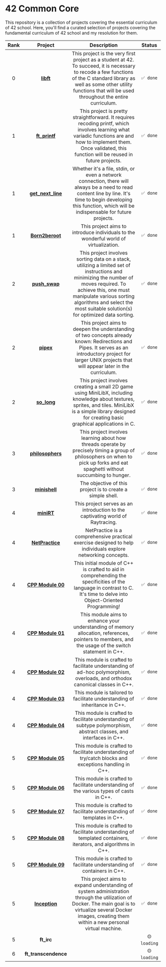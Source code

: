 # 42 Common Core

This repository is a collection of projects covering the essential curriculum of 42 school. Here, you'll find a curated selection of projects covering the fundamental curriculum of 42 school and my resolution for them.

|Rank|                                    Project                                    |                                                                                                                              Description                                                                                                                               |     Status      |
|:--:|:-----------------------------------------------------------------------------:|:----------------------------------------------------------------------------------------------------------------------------------------------------------------------------------------------------------------------------------------------------------------------:|:---------------:|
| 0  |**[libft](https://github.com/renagc/42_libft)**|                 This project is the very first project as a student at 42. To succeed, it is necessary to recode a few functions of the C standard library as well as some other utility functions that will be used throughout the entire curriculum.                 | ```✅ done```  | |
| 1  |            **[ft_printf](https://github.com/renagc/42_ft_printf)**            |                          This project is pretty straightforward. It requires recoding printf, which involves learning what variadic functions are and how to implement them. Once validated, this function will be reused in future projects.                          | ```✅ done```  | |
| 1  |        **[get_next_line](https://github.com/renagc/42_get_next_line)**        |                           Whether it's a file, stdin, or even a network connection, there will always be a need to read content line by line. It's time to begin developing this function, which will be indispensable for future projects.                            | ```✅ done```  | |
| 1  |                             **[Born2beroot](#)**                              |                                                                                          This project aims to introduce individuals to the wonderful world of virtualization.                                                                                          | ```✅ done```  | |
| 2  |            **[push_swap](https://github.com/renagc/42_push_swap)**            |This project involves sorting data on a stack, utilizing a limited set of instructions and minimizing the number of moves required. To achieve this, one must manipulate various sorting algorithms and select the most suitable solution(s) for optimized data sorting.| ```✅ done```  | |
| 2  |                **[pipex](https://github.com/renagc/42_pipex)**                |                              This project aims to deepen the understanding of two concepts already known: Redirections and Pipes. It serves as an introductory project for larger UNIX projects that will appear later in the curriculum.                              | ```✅ done```  | |
| 2  |              **[so_long](https://github.com/renagc/42_so_long)**              |                              This project involves creating a small 2D game using MiniLibX, including knowledge about textures, sprites, and tiles. MiniLibX is a simple library designed for creating basic graphical applications in C.                              | ```✅ done```  | |
| 3  |         **[philosophers](https://github.com/renagc/42_philosophers)**         |                                             This project involves learning about how threads operate by precisely timing a group of philosophers on when to pick up forks and eat spaghetti without succumbing to hunger.                                              | ```✅ done```  | |
| 3  |             **[minishell](https://github.com/Raflox/MiniShell)**              |                                                                                                       The objective of this project is to create a simple shell.                                                                                                       | ```✅ done```  | |
| 4  |               **[miniRT](https://github.com/renagc/42_minirt)**               |                                                                                             This project serves as an introduction to the captivating world of Raytracing.                                                                                             | ```✅ done```  | |
| 4  |                             **[NetPractice](#)**                              |                                                                              NetPractice is a comprehensive practical exercise designed to help individuals explore networking concepts.                                                                               | ```✅ done```  | |
| 4  |   **[CPP Module 00](https://github.com/renagc/42_cpp/tree/main/Module00)**    |                                                 This initial module of C++ is crafted to aid in comprehending the specificities of the language in contrast to C. It's time to delve into Object-Oriented Programming!                                                 | ```✅ done```  | |
| 4  |   **[CPP Module 01](https://github.com/renagc/42_cpp/tree/main/Module01)**    |                                                          This module aims to enhance your understanding of memory allocation, references, pointers to members, and the usage of the switch statement in C++.                                                           | ```✅ done```  | |
| 4  |   **[CPP Module 02](https://github.com/renagc/42_cpp/tree/main/Module02)**    |                                                                      This module is crafted to facilitate understanding of ad-hoc polymorphism, overloads, and orthodox canonical classes in C++.                                                                      | ```✅ done```  | |
| 4  |   **[CPP Module 03](https://github.com/renagc/42_cpp/tree/main/Module03)**    |                                                                                               This module is tailored to facilitate understanding of inheritance in C++.                                                                                               | ```✅ done```  | |
| 4  |   **[CPP Module 04](https://github.com/renagc/42_cpp/tree/main/Module04)**    |                                                                          This module is crafted to facilitate understanding of subtype polymorphism, abstract classes, and interfaces in C++.                                                                          | ```✅ done```  | |
| 5  |   **[CPP Module 05](https://github.com/renagc/42_cpp/tree/main/Module05)**    |                                                                                 This module is crafted to facilitate understanding of try/catch blocks and exceptions handling in C++.                                                                                 | ```✅ done```  | |
| 5  |   **[CPP Module 06](https://github.com/renagc/42_cpp/tree/main/Module06)**    |                                                                                        This module is crafted to facilitate understanding of the various types of casts in C++.                                                                                        | ```✅ done```  | |
| 5  |   **[CPP Module 07](https://github.com/renagc/42_cpp/tree/main/Module07)**    |                                                                                                This module is crafted to facilitate understanding of templates in C++.                                                                                                 | ```✅ done```  | |
| 5  |   **[CPP Module 08](https://github.com/renagc/42_cpp/tree/main/Module08)**    |                                                                             This module is crafted to facilitate understanding of templated containers, iterators, and algorithms in C++.                                                                              | ```✅ done```  | |
| 5  |   **[CPP Module 09](https://github.com/renagc/42_cpp/tree/main/Module09)**    |                                                                                                This module is crafted to facilitate understanding of containers in C++.                                                                                                | ```✅ done```  | |
| 5  |            **[Inception](https://github.com/renagc/42_inception)**            |                            This project aims to expand understanding of system administration through the utilization of Docker. The main goal is to virtualize several Docker images, creating them within a new personal virtual machine.                            | ```✅ done```  | |
| 5  |                                  **ft_irc**                                   |                                                                                                                                                                                                                                                                        |```🟡 loading```||
| 6  |                             **ft_transcendence**                              |                                                                                                                                                                                                                                                                        |```🟡 loading```||

